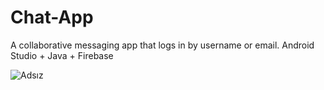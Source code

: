 # Chat-App
A collaborative messaging app that logs in by username or email. Android Studio + Java + Firebase

![Adsız](https://user-images.githubusercontent.com/48391281/130981215-a2e1174a-3258-4304-b31c-f58ad718c428.png)


